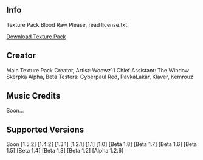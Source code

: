 ## Info

Texture Pack Blood Raw
Please, read license.txt

[Download Texture Pack](https://github.com/Woowz11/BloodRaw-Minecraft/releases)

## Creator

Main Texture Pack Creator, Artist: Woowz11
Chief Assistant: The Window Skerpka
Alpha, Beta Testers: Cyberpaul Red, PavkaLakar, Klaver, Kemrouz

## Music Credits

Soon...

## Supported Versions

Soon [1.5.2]
[1.4.2]
[1.3.1]
[1.2.1]
[1.1]
[1.0]
[Beta 1.8]
[Beta 1.7]
[Beta 1.6]
[Beta 1.5]
[Beta 1.4]
[Beta 1.3]
[Beta 1.2]
[Alpha 1.2.6]